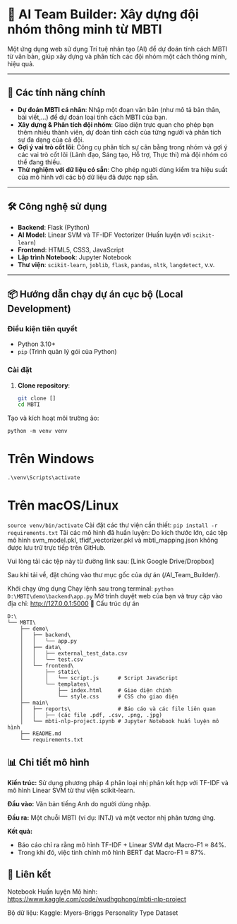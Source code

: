 # 🔮 AI Team Builder: Xây dựng đội nhóm thông minh từ MBTI

Một ứng dụng web sử dụng Trí tuệ nhân tạo (AI) để dự đoán tính cách MBTI từ văn bản, giúp xây dựng và phân tích các đội nhóm một cách thông minh, hiệu quả.

---

## 🧠 Các tính năng chính

- **Dự đoán MBTI cá nhân**: Nhập một đoạn văn bản (như mô tả bản thân, bài viết,...) để dự đoán loại tính cách MBTI của bạn.
- **Xây dựng & Phân tích đội nhóm**: Giao diện trực quan cho phép bạn thêm nhiều thành viên, dự đoán tính cách của từng người và phân tích sự đa dạng của cả đội.
- **Gợi ý vai trò cốt lõi**: Công cụ phân tích sự cân bằng trong nhóm và gợi ý các vai trò cốt lõi (Lãnh đạo, Sáng tạo, Hỗ trợ, Thực thi) mà đội nhóm có thể đang thiếu.
- **Thử nghiệm với dữ liệu có sẵn**: Cho phép người dùng kiểm tra hiệu suất của mô hình với các bộ dữ liệu đã được nạp sẵn.

---

## 🛠️ Công nghệ sử dụng

- **Backend**: Flask (Python)
- **AI Model**: Linear SVM và TF-IDF Vectorizer (Huấn luyện với `scikit-learn`)
- **Frontend**: HTML5, CSS3, JavaScript
- **Lập trình Notebook**: Jupyter Notebook
- **Thư viện**: `scikit-learn`, `joblib`, `flask`, `pandas`, `nltk`, `langdetect`, v.v.

---

## 📦 Hướng dẫn chạy dự án cục bộ (Local Development)

### Điều kiện tiên quyết

- Python 3.10+
- `pip` (Trình quản lý gói của Python)

### Cài đặt

1. **Clone repository**:
   ```bash
   git clone []
   cd MBTI
Tạo và kích hoạt môi trường ảo:
```
python -m venv venv
```
# Trên Windows
```.\venv\Scripts\activate```
# Trên macOS/Linux
```source venv/bin/activate```
Cài đặt các thư viện cần thiết:
```pip install -r requirements.txt```
Tải các mô hình đã huấn luyện:
Do kích thước lớn, các tệp mô hình svm_model.pkl, tfidf_vectorizer.pkl và mbti_mapping.json không được lưu trữ trực tiếp trên GitHub.

Vui lòng tải các tệp này từ đường link sau: [Link Google Drive/Dropbox]

Sau khi tải về, đặt chúng vào thư mục gốc của dự án (/AI_Team_Builder/).

Khởi chạy ứng dụng
Chạy lệnh sau trong terminal:
```python D:\MBTI\demo\backend\app.py```
Mở trình duyệt web của bạn và truy cập vào địa chỉ: http://127.0.0.1:5000
📁 Cấu trúc dự án
```
D:\
└── MBTI\
    ├── demo\
    │   ├── backend\
    │   │   └── app.py
    │   ├── data\
    │   │   ├── external_test_data.csv
    │   │   └── test.csv
    │   └── frontend\
    │       ├── static\
    │       │   └── script.js      # Script JavaScript
    │       └── templates\
    │           ├── index.html     # Giao diện chính
    │           └── style.css      # CSS cho giao diện
    ├── main\
    │   ├── reports\               # Báo cáo và các file liên quan
    │   │   ├── (các file .pdf, .csv, .png, .jpg)
    │   └── mbti-nlp-project.ipynb # Jupyter Notebook huấn luyện mô hình
    ├── README.md
    └── requirements.txt
```
## 📊 Chi tiết mô hình
**Kiến trúc:** Sử dụng phương pháp 4 phân loại nhị phân kết hợp với TF-IDF và mô hình Linear SVM từ thư viện scikit-learn.

**Đầu vào:** Văn bản tiếng Anh do người dùng nhập.

**Đầu ra:** Một chuỗi MBTI (ví dụ: INTJ) và một vector nhị phân tương ứng.

**Kết quả:**
- Báo cáo chỉ ra rằng mô hình TF-IDF + Linear SVM đạt Macro-F1 ≈ 84%.
- Trong khi đó, việc tinh chỉnh mô hình BERT đạt Macro-F1 ≈ 87%.

## 🔗 Liên kết
Notebook Huấn luyện Mô hình: https://www.kaggle.com/code/wudhgphong/mbti-nlp-project

Bộ dữ liệu: Kaggle: Myers-Briggs Personality Type Dataset

